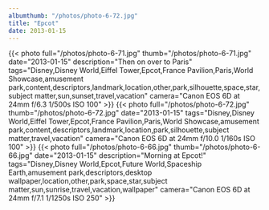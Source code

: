```yaml
---
albumthumb: "/photos/photo-6-72.jpg"
title: "Epcot"
date: 2013-01-15
---
```

{{< photo full="/photos/photo-6-71.jpg" thumb="/photos/photo-6-71.jpg" date="2013-01-15" description="Then on over to Paris" tags="Disney,Disney World,Eiffel Tower,Epcot,France Pavilion,Paris,World Showcase,amusement park,content,descriptors,landmark,location,other,park,silhouette,space,star,subject matter,sun,sunset,travel,vacation" camera="Canon EOS 6D at 24mm f/6.3 1/500s ISO 100" >}}
{{< photo full="/photos/photo-6-72.jpg" thumb="/photos/photo-6-72.jpg" date="2013-01-15" tags="Disney,Disney World,Eiffel Tower,Epcot,France Pavilion,Paris,World Showcase,amusement park,content,descriptors,landmark,location,park,silhouette,subject matter,travel,vacation" camera="Canon EOS 6D at 24mm f/10.0 1/160s ISO 100" >}}
{{< photo full="/photos/photo-6-66.jpg" thumb="/photos/photo-6-66.jpg" date="2013-01-15" description="Morning at Epcot!" tags="Disney,Disney World,Epcot,Future World,Spaceship Earth,amusement park,descriptors,desktop wallpaper,location,other,park,space,star,subject matter,sun,sunrise,travel,vacation,wallpaper" camera="Canon EOS 6D at 24mm f/7.1 1/1250s ISO 250" >}}
